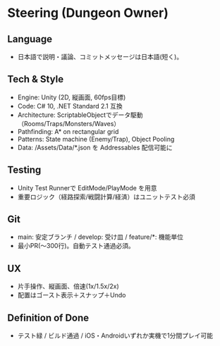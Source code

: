 # Steering (Dungeon Owner)

## Language
- 日本語で説明・議論、コミットメッセージは日本語(短く)。

## Tech & Style
- Engine: Unity (2D, 縦画面, 60fps目標)
- Code: C# 10, .NET Standard 2.1 互換
- Architecture: ScriptableObjectでデータ駆動（Rooms/Traps/Monsters/Waves）
- Pathfinding: A* on rectangular grid
- Patterns: State machine (Enemy/Trap), Object Pooling
- Data: /Assets/Data/*.json を Addressables 配信可能に

## Testing
- Unity Test Runnerで EditMode/PlayMode を用意
- 重要ロジック（経路探索/戦闘計算/経済）はユニットテスト必須

## Git
- main: 安定ブランチ / develop: 受け皿 / feature/*: 機能単位
- 最小PR(～300行)。自動テスト通過必須。

## UX
- 片手操作、縦画面、倍速(1x/1.5x/2x)
- 配置はゴースト表示＋スナップ＋Undo

## Definition of Done
- テスト緑 / ビルド通過 / iOS・Androidいずれか実機で1分間プレイ可能

